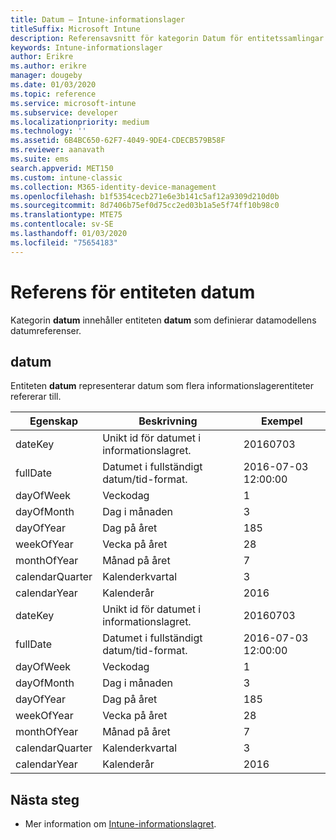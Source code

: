 ```yaml
---
title: Datum – Intune-informationslager
titleSuffix: Microsoft Intune
description: Referensavsnitt för kategorin Datum för entitetssamlingar i API:et för Intune-informationslager.
keywords: Intune-informationslager
author: Erikre
ms.author: erikre
manager: dougeby
ms.date: 01/03/2020
ms.topic: reference
ms.service: microsoft-intune
ms.subservice: developer
ms.localizationpriority: medium
ms.technology: ''
ms.assetid: 6B4BC650-62F7-4049-9DE4-CDECB579B58F
ms.reviewer: aanavath
ms.suite: ems
search.appverid: MET150
ms.custom: intune-classic
ms.collection: M365-identity-device-management
ms.openlocfilehash: b1f5354cecb271e6e3b141c5af12a9309d210d0b
ms.sourcegitcommit: 8d7406b75ef0d75cc2ed03b1a5e5f74ff10b98c0
ms.translationtype: MTE75
ms.contentlocale: sv-SE
ms.lasthandoff: 01/03/2020
ms.locfileid: "75654183"
---
```

# <a name="reference-for-dates-entity"></a>Referens för entiteten datum

Kategorin **datum** innehåller entiteten **datum** som definierar datamodellens datumreferenser.

## <a name="dates"></a>datum

Entiteten **datum** representerar datum som flera informationslagerentiteter refererar till.


|    Egenskap     |                      Beskrivning                       |       Exempel        |
|-----------------|--------------------------------------------------------|----------------------|
|     dateKey     | Unikt id för datumet i informationslagret. |       20160703       |
|    fullDate     |    Datumet i fullständigt datum/tid-format.     | 2016-07-03 12:00:00 |
|    dayOfWeek    |                      Veckodag                       |          1           |
|   dayOfMonth    |                      Dag i månaden                      |          3           |
|    dayOfYear    |                      Dag på året                       |         185          |
|   weekOfYear    |                      Vecka på året                      |          28          |
|   monthOfYear   |                   Månad på året                    |          7           |
| calendarQuarter |                    Kalenderkvartal                    |          3           |
|  calendarYear   |                     Kalenderår                      |         2016         |
|     dateKey     | Unikt id för datumet i informationslagret. |       20160703       |
|    fullDate     |    Datumet i fullständigt datum/tid-format.     | 2016-07-03 12:00:00 |
|    dayOfWeek    |                      Veckodag                       |          1           |
|   dayOfMonth    |                      Dag i månaden                      |          3           |
|    dayOfYear    |                      Dag på året                       |         185          |
|   weekOfYear    |                      Vecka på året                      |          28          |
|   monthOfYear   |                   Månad på året                    |          7           |
| calendarQuarter |                    Kalenderkvartal                    |          3           |
|  calendarYear   |                     Kalenderår                      |         2016         |

## <a name="next-steps"></a>Nästa steg

- Mer information om [Intune-informationslagret](../reports-nav-create-intune-reports.md).
